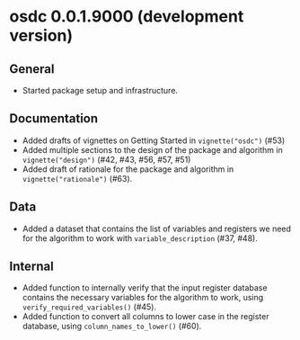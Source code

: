 # osdc 0.0.1.9000 (development version)

## General

-   Started package setup and infrastructure.

## Documentation

-   Added drafts of vignettes on Getting Started in `vignette("osdc")`
    (#53)
-   Added multiple sections to the design of the package and algorithm
    in `vignette("design")` (#42, #43, #56, #57, #51)
-   Added draft of rationale for the package and algorithm in
    `vignette("rationale")` (#63).

## Data

-   Added a dataset that contains the list of variables and registers we
    need for the algorithm to work with `variable_description` (#37,
    #48).

## Internal

-   Added function to internally verify that the input register database
    contains the necessary variables for the algorithm to work, using
    `verify_required_variables()` (#45).
-   Added function to convert all columns to lower case in the register
    database, using `column_names_to_lower()` (#60).
